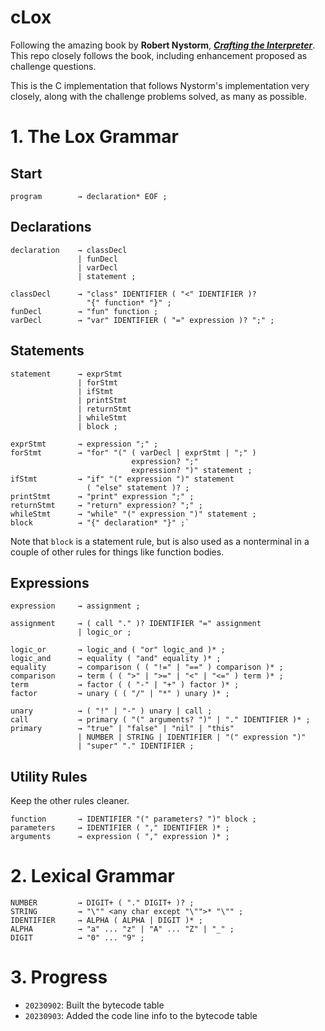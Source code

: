 cLox
====

Following the amazing book by **Robert Nystorm**, [***Crafting the Interpreter***](https://t.ly/8d1o0). This repo 
closely follows the book, including enhancement proposed as challenge questions.

This is the C implementation that follows Nystorm's implementation very closely, along with the challenge problems solved, as many as possible.

# 1. The Lox Grammar

## Start
```program        → declaration* EOF ;```

## Declarations
```
declaration    → classDecl
               | funDecl
               | varDecl
               | statement ;

classDecl      → "class" IDENTIFIER ( "<" IDENTIFIER )?
                 "{" function* "}" ;
funDecl        → "fun" function ;
varDecl        → "var" IDENTIFIER ( "=" expression )? ";" ;
```
## Statements
```
statement      → exprStmt
               | forStmt
               | ifStmt
               | printStmt
               | returnStmt
               | whileStmt
               | block ;

exprStmt       → expression ";" ;
forStmt        → "for" "(" ( varDecl | exprStmt | ";" )
                           expression? ";"
                           expression? ")" statement ;
ifStmt         → "if" "(" expression ")" statement
                 ( "else" statement )? ;
printStmt      → "print" expression ";" ;
returnStmt     → "return" expression? ";" ;
whileStmt      → "while" "(" expression ")" statement ;
block          → "{" declaration* "}" ;` 
```
Note that `block` is a statement rule, but is also used as a nonterminal in a couple of other rules for things like function bodies.

## Expressions
```
expression     → assignment ;

assignment     → ( call "." )? IDENTIFIER "=" assignment
               | logic_or ;

logic_or       → logic_and ( "or" logic_and )* ;
logic_and      → equality ( "and" equality )* ;
equality       → comparison ( ( "!=" | "==" ) comparison )* ;
comparison     → term ( ( ">" | ">=" | "<" | "<=" ) term )* ;
term           → factor ( ( "-" | "+" ) factor )* ;
factor         → unary ( ( "/" | "*" ) unary )* ;

unary          → ( "!" | "-" ) unary | call ;
call           → primary ( "(" arguments? ")" | "." IDENTIFIER )* ;
primary        → "true" | "false" | "nil" | "this"
               | NUMBER | STRING | IDENTIFIER | "(" expression ")"
               | "super" "." IDENTIFIER ;

```

## Utility Rules
Keep the other rules cleaner.
```
function       → IDENTIFIER "(" parameters? ")" block ;
parameters     → IDENTIFIER ( "," IDENTIFIER )* ;
arguments      → expression ( "," expression )* ; 
```

# 2. Lexical Grammar
```
NUMBER         → DIGIT+ ( "." DIGIT+ )? ;
STRING         → "\"" <any char except "\"">* "\"" ;
IDENTIFIER     → ALPHA ( ALPHA | DIGIT )* ;
ALPHA          → "a" ... "z" | "A" ... "Z" | "_" ;
DIGIT          → "0" ... "9" ;

```

# 3. Progress
- `20230902`: Built the bytecode table
- `20230903`: Added the code line info to the bytecode table